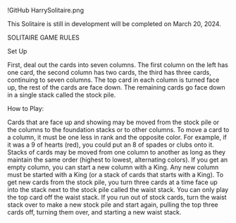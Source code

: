 !GitHub HarrySolitaire.png

This Solitaire is still in development will be completed on March 20, 2024.

SOLITAIRE GAME RULES

Set Up

First, deal out the cards into seven columns. The first column on the left has one card, the
second column has two cards, the third has three cards, continuing to seven columns. The top
card in each column is turned face up, the rest of the cards are face down.
The remaining cards go face down in a single stack called the stock pile.

How to Play:

Cards that are face up and showing may be moved from the stock pile or the columns to the
foundation stacks or to other columns.
To move a card to a column, it must be one less in rank and the opposite color. For example, if it
was a 9 of hearts (red), you could put an 8 of spades or clubs onto it. Stacks of cards may be
moved from one column to another as long as they maintain the same order (highest to
lowest, alternating colors).
If you get an empty column, you can start a new column with a King. Any new column must be
started with a King (or a stack of cards that starts with a King).
To get new cards from the stock pile, you turn three cards at a time face up into the stack next
to the stock pile called the waist stack. You can only play the top card off the waist stack. If you
run out of stock cards, turn the waist stack over to make a new stock pile and start again, pulling
the top three cards off, turning them over, and starting a new waist stack.
